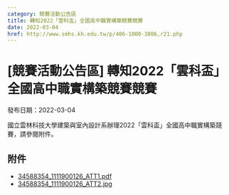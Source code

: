 ```yaml
---
category: 競賽活動公告區
title: 轉知2022「雲科盃」全國高中職實構築競賽競賽
date: 2022-03-04
href: http://www.smhs.kh.edu.tw/p/406-1000-3086,r21.php
---
```


# [競賽活動公告區] 轉知2022「雲科盃」全國高中職實構築競賽競賽

發布日期：2022-03-04

國立雲林科技大學建築與室內設計系辦理2022「雲科盃」全國高中職實構築競賽，請參閱附件。

## 附件

- [34588354_1111900126_ATT1.pdf](https://www.smhs.kh.edu.tw/var/file/0/1000/attach/79/pta_2854_3243319_75344.pdf)
- [34588354_1111900126_ATT2.jpg](https://www.smhs.kh.edu.tw/var/file/0/1000/attach/79/pta_2863_4226997_82014.jpg)
